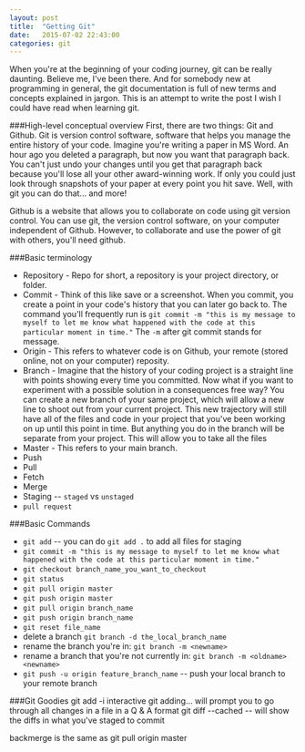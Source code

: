 ```yaml
---
layout: post
title:  "Getting Git"
date:   2015-07-02 22:43:00
categories: git
---
```


When you're at the beginning of your coding journey, git can be really daunting. Believe me, I've been there. And for somebody new at programming in general, the git documentation is full of new terms and concepts explained in jargon. This is an attempt to write the post I wish I could have read when learning git.

###High-level conceptual overview
First, there are two things:  Git and Github. Git is version control software, software that helps you manage the entire history of your code. Imagine you're writing a paper in MS Word. An hour ago you deleted a paragraph, but now you want that paragraph back. You can't just undo your changes until you get that paragraph back because you'll lose all your other award-winning work. If only you could just look through snapshots of your paper at every point you hit save. Well, with git you can do that... and more! 

Github is a website that allows you to collaborate on code using git version control. You can use git, the version control software, on your computer independent of Github. However, to collaborate and use the power of git with others, you'll need github.

###Basic terminology
* Repository - Repo for short, a repository is your project directory, or folder.
* Commit - Think of this like save or a screenshot. When you commit, you create a point in your code's history that you can later go back to. The command you'll frequently run is `git commit -m "this is my message to myself to let me know what happened with the code at this particular moment in time."` The `-m` after git commit stands for message.
* Origin - This refers to whatever code is on Github, your remote (stored online, not on your computer) reposity.
* Branch - Imagine that the history of your coding project is a straight line with points showing every time you committed. Now what if you want to experiment with a possible solution in a consequences free way? You can create a new branch of your same project, which will allow a new line to shoot out from your current project. This new trajectory will still have all of the files and code in your project that you've been working on up until this point in time. But anything you do in the branch will be separate from your project. This will allow you to take all the files 
* Master - This refers to your main branch.
* Push
* Pull
* Fetch
* Merge
* Staging -- `staged` vs `unstaged`
* `pull request`



###Basic Commands
* `git add` -- you can do `git add .` to add all files for staging
* `git commit -m "this is my message to myself to let me know what happened with the code at this particular moment in time."`
* `git checkout branch_name_you_want_to_checkout`
* `git status`
* `git pull origin master`
* `git push origin master`
* `git pull origin branch_name`
* `git push origin branch_name`
* `git reset file_name`
* delete a branch `git branch -d the_local_branch_name` 
* rename the branch you're in: `git branch -m <newname>`
* rename a branch that you're not currently in: `git branch -m <oldname> <newname>`
* `git push -u origin feature_branch_name` -- push your local branch to your remote branch

###Git Goodies
git add -i interactive git adding... will prompt you to go through all changes in a file in a Q & A format
git diff --cached -- will show the diffs in what you've staged to commit

backmerge is the same as git pull origin master 